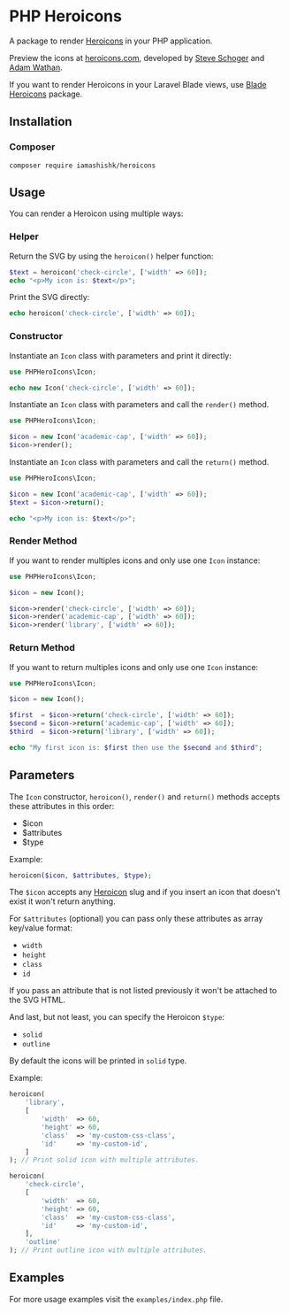 # PHP Heroicons

A package to render [Heroicons](https://github.com/tailwindlabs/heroicons) in your PHP application.

Preview the icons at [heroicons.com](https://heroicons.com), developed by [Steve Schoger](https://twitter.com/steveschoger) and [Adam Wathan](https://twitter.com/adamwathan).

If you want to render Heroicons in your Laravel Blade views, use [Blade Heroicons](https://github.com/blade-ui-kit/blade-heroicons) package.

## Installation

### Composer

```shell
composer require iamashishk/heroicons
```

## Usage

You can render a Heroicon using multiple ways:

### Helper

Return the SVG by using the `heroicon()` helper function:

```php
$text = heroicon('check-circle', ['width' => 60]);
echo "<p>My icon is: $text</p>";
```

Print the SVG directly:

```php
echo heroicon('check-circle', ['width' => 60]);
```

### Constructor

Instantiate an `Icon` class with parameters and print it directly:

```php
use PHPHeroIcons\Icon;

echo new Icon('check-circle', ['width' => 60]);
```

Instantiate an `Icon` class with parameters and call the `render()` method.

```php
use PHPHeroIcons\Icon;

$icon = new Icon('academic-cap', ['width' => 60]);
$icon->render();
```

Instantiate an `Icon` class with parameters and call the `return()` method.

```php
use PHPHeroIcons\Icon;

$icon = new Icon('academic-cap', ['width' => 60]);
$text = $icon->return();

echo "<p>My icon is: $text</p>";
```

### Render Method

If you want to render multiples icons and only use one `Icon` instance:

```php
use PHPHeroIcons\Icon;

$icon = new Icon();

$icon->render('check-circle', ['width' => 60]);
$icon->render('academic-cap', ['width' => 60]);
$icon->render('library', ['width' => 60]);
```

### Return Method

If you want to return multiples icons and only use one `Icon` instance:

```php
use PHPHeroIcons\Icon;

$icon = new Icon();

$first  = $icon->return('check-circle', ['width' => 60]);
$second = $icon->return('academic-cap', ['width' => 60]);
$third  = $icon->return('library', ['width' => 60]);

echo "My first icon is: $first then use the $second and $third";
```

## Parameters

The `Icon` constructor, `heroicon()`, `render()` and `return()` methods accepts these attributes in this order:

- $icon
- $attributes
- $type

Example:

```php
heroicon($icon, $attributes, $type);
```

The `$icon` accepts any [Heroicon](https://heroicons.com) slug and if you insert an icon that doesn't exist it won't return anything.

For `$attributes` (optional) you can pass only these attributes as array key/value format:

- `width`
- `height`
- `class`
- `id`

If you pass an attribute that is not listed previously it won't be attached to the SVG HTML.

And last, but not least, you can specify the Heroicon `$type`:

- `solid`
- `outline`

By default the icons will be printed in `solid` type.

Example:

```php
heroicon(
    'library',
    [
        'width'  => 60,
        'height' => 60,
        'class'  => 'my-custom-css-class',
        'id'     => 'my-custom-id',
    ]
); // Print solid icon with multiple attributes.

heroicon(
    'check-circle',
    [
        'width'  => 60,
        'height' => 60,
        'class'  => 'my-custom-css-class',
        'id'     => 'my-custom-id',
    ],
    'outline'
); // Print outline icon with multiple attributes.
```

## Examples

For more usage examples visit the `examples/index.php` file.
